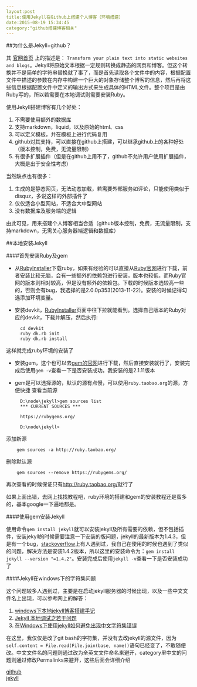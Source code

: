 ```yaml
---
layout:post
title:使用Jekyll在Github上搭建个人博客（环境搭建）
date:2015-08-19 15:34:45
category:"github搭建博客相关"
---
```


##为什么是Jekyll+github？

其 [官网首页](http://jekyllrb.com) 上的描述是： `Transform your plain text into static websites and blogs`。Jekyll将原始文本根据一定规则转换成静态的网页和博客。但这个转换并不是简单的字符串替换就了事了，而是首先读取各个文件中的内容，根据配置文件中描述的参数在内存中构建一个巨大的对象存储整个博客的信息，然后再将这些信息根据配置文件中定义的输出方式来生成具体的HTML文件。整个项目是由Ruby写的，所以若需要在本地调试则需要安装Ruby。

使用Jekyll搭建博客有几个好处：

1. 不需要使用额外的数据库
2. 支持markdown，liquid，以及原始的html、css
3. 可以定义模板，并在模板上进行代码复用
4. github对其支持，可以直接在github上搭建，可以继承github上的各种好处（版本控制，免费，无流量限制）
5. 有很多扩展插件（但是在github上用不了，github不允许用户使用扩展插件，大概是出于安全性考虑）

当然缺点也有很多：

1. 生成的是静态网页，无法动态加载，若需要外部服务如评论，只能使用类似于disquz，多说这样的外部插件了
2. 仅仅适合小型网站，不适合大中型网站
3. 没有数据库及服务端的逻辑

由此可见，用来搭建个人博客相当合适（github版本控制，免费，无流量限制，支持markdown，无需关心服务器端逻辑和数据库）

##本地安装Jekyll

####首先安装Ruby及gem

* 从[RubyInstaller](http://rubyinstaller.org)下载ruby，如果有经验的可以直接从[Ruby官网](https://www.ruby-lang.org/zh_cn/downloads/)进行下载，前者安装比较无脑，会有一些额外的依赖包进行安装，版本也较低，而Ruby官网的版本则相对较高，但是没有额外的依赖包。下载的时候版本选较高一些的，否则会有bug，我选择的是2.0.0p353(2013-11-22)。安装的时候记得勾选添加环境变量。

* 安装devkit，[RubyInstaller](http://rubyinstaller.org)页面中往下拉就能看到。选择自己版本的Ruby对应的devkit，下载并解压，然后执行:

	    cd devkit
	    ruby dk.rb init
	    ruby dk.rb install
这样就完成ruby环境的安装了

* 安装gem，这个也可以去[gem的官网](https://rubygems.org)进行下载，然后直接安装就行了，安装完成后使用`gem -v`查看一下是否安装成功。我安装的是2.1.11版本

* gem是可以选择源的，默认的源有点慢，可以使用`ruby.taobao.org`的源，方便快捷
查看当前源

	    D:\node\jekyll>gem sources list
		*** CURRENT SOURCES ***

		https://rubygems.org/

		D:\node\jekyll>
添加新源

		gem sources -a http://ruby.taobao.org/
删除默认源

		gem sources --remove https://rubygems.org/
再次查看的时候保证只有<http://ruby.taobao.org/>就行了

如果上面出错，去网上找找教程吧，ruby环境的搭建和gem的安装教程还是蛮多的，基本google一下遍地都是。

####使用gem安装Jekyll

使用命令`gem install jekyll`就可以安装jekyll及所有需要的依赖，但不包括插件，安装jekyll的时候需要注意一下安装的版问题，jekyll的最新版本为1.4.3，但是有一个bug，[stackoverflow](http://stackoverflow.com/questions/21137096/jekyll-error-running-jekyll-serve)上有人遇到过，我自己在使用的时候也遇到了类似的问题，解决方法是安装1.4.2版本，所以这里的安装命令为：`gem install jekyll --version "=1.4.2"`。安装完成后使用`jekyll -v`查看一下是否安装成功了

####Jekyll在windows下的字符集问题

这个问题较多人遇到过，主要是在启动jekyll服务器的时候出现，以及一些中文文件名上出现，可以参考网上的解答：

1. [windows下本地jekyll博客搭建手记](http://blog.jsfor.com/skill/2013/09/07/jekyll-local-structures-notes/)
2. [Jekyll 本地调试之若干问题](http://chxt6896.github.io/blog/2012/02/13/blog-jekyll-native.html)
3. [在Windows下使用jekyll如何避免出现中文字符集错误](http://yanping.me/cn/blog/2012/10/09/chinese-charset-problems-with-jekyll/)

在这里，我仅仅是改了git bash的字符集，并没有去改jekyll的源文件，因为`self.content = File.read(File.join(base, name))`语句已经变了，不敢随便改。中文文件名的问题则通过改为全英文文件命名来避开，category里中文的问题则通过修改Permalinks来避开，这些后面会详细介绍



[github](http://segmentfault.com/t/github/blogs)  
[jekyll](http://segmentfault.com/t/jekyll/blogs)